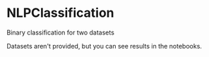 # NLPClassification
Binary classification for two datasets

Datasets aren't provided, but you can see results in the notebooks.

